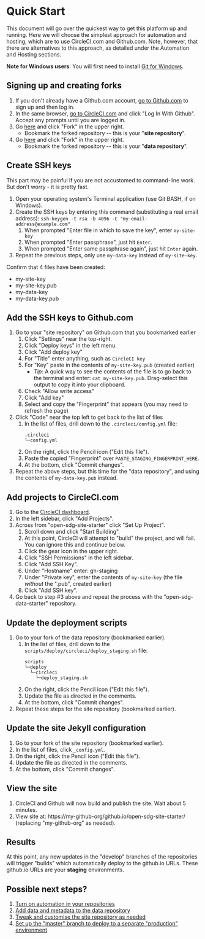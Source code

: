 <h1>Quick Start</h1>

This document will go over the quickest way to get this platform up and running. Here we will choose the simplest approach for automation and hosting, which are to use CircleCI.com and Github.com. Note, however, that there are alternatives to this approach, as detailed under the Automation and Hosting sections.

__Note for Windows users__: You will first need to install [Git for Windows](https://git-scm.com/download/win).

## Signing up and creating forks

1. If you don't already have a Github.com account, [go to Github.com](https://github.com/) to sign up and then log in.
1. In the same browser, [go to CircleCI.com](https://circleci.com/vcs-authorize/) and click "Log In With Github". Accept any prompts until you are logged in.
1. Go [here](https://github.com/open-sdg/open-sdg-site-starter) and click "Fork" in the upper right.
    * Bookmark the forked repository -- this is your "__site repository__".
1. Go [here](https://github.com/open-sdg/open-sdg-data-starter) and click "Fork" in the upper right.
    * Bookmark the forked repository -- this is your "__data repository__".

## Create SSH keys

This part may be painful if you are not accustomed to command-line work. But don't worry - it is pretty fast.

1. Open your operating system's Terminal application (use Git BASH, if on Windows).
1. Create the SSH keys by entering this command (substituting a real email address):
    `ssh-keygen -t rsa -b 4096 -C "my-email-address@example.com"`
    1. When prompted "Enter file in which to save the key", enter `my-site-key`
    1. When prompted "Enter passphrase", just hit `Enter`.
    1. When prompted "Enter same passphrase again", just hit `Enter` again.
1. Repeat the previous steps, only use `my-data-key` instead of `my-site-key`.

Confirm that 4 files have been created:

* my-site-key
* my-site-key.pub
* my-data-key
* my-data-key.pub

## Add the SSH keys to Github.com

1. Go to your "site repository" on Github.com that you bookmarked earlier
    1. Click "Settings" near the top-right.
    1. Click "Deploy keys" in the left menu.
    1. Click "Add deploy key"
    1. For "Title" enter anything, such as `CircleCI key`
    1. For "Key" paste in the contents of `my-site-key.pub` (created earlier)
        * _Tip_: A quick way to see the contents of the file is to go back to the terminal and enter: `cat my-site-key.pub`. Drag-select this output to copy it into your clipboard.
    1. Check "Allow write access"
    1. Click "Add key"
    1. Select and copy the "Fingerprint" that appears (you may need to refresh the page)
1. Click "Code" near the top left to get back to the list of files
    1. In the list of files, drill down to the `.circleci/config.yml` file:
        ```
        .circleci
        └─config.yml
        ```
    1. On the right, click the Pencil icon ("Edit this file").
    1. Paste the copied "Fingerprint" over `PASTE_STAGING_FINGERPRINT_HERE`.
    1. At the bottom, click "Commit changes".
1. Repeat the above steps, but this time for the "data repository", and using the contents of `my-data-key.pub` instead.

## Add projects to CircleCI.com

1. Go to the [CircleCI dashboard](https://circleci.com/dashboard).
1. In the left sidebar, click "Add Projects".
1. Across from "open-sdg-site-starter" click "Set Up Project".
    1. Scroll down and click "Start Building".
    1. At this point, CircleCI will attempt to "build" the project, and will fail. You can ignore this and continue below.
    1. Click the gear icon in the upper right.
    1. Click "SSH Permissions" in the left sidebar.
    1. Click "Add SSH Key".
    1. Under "Hostname" enter: gh-staging
    1. Under "Private key", enter the contents of `my-site-key` (the file *without* the ".pub", created earlier)
    1. Click "Add SSH key".
1. Go back to step #3 above and repeat the process with the "open-sdg-data-starter" repository.

## Update the deployment scripts

1. Go to your fork of the data repository (bookmarked earlier).
    1. In the list of files, drill down to the `scripts/deploy/circleci/deploy_staging.sh` file:
        ```
        scripts
        └─deploy
          └─circleci
            └─deploy_staging.sh
        ```
    1. On the right, click the Pencil icon ("Edit this file").
    1. Update the file as directed in the comments.
    1. At the bottom, click "Commit changes".
1. Repeat these steps for the site repository (bookmarked earlier).

## Update the site Jekyll configuration

1. Go to your fork of the site repository (bookmarked earlier).
1. In the list of files, click `_config.yml`.
1. On the right, click the Pencil icon ("Edit this file").
1. Update the file as directed in the comments.
1. At the bottom, click "Commit changes".

## View the site

1. CircleCI and Github will now build and publish the site. Wait about 5 minutes.
1. View site at: https://my-github-org/github.io/open-sdg-site-starter/ (replacing "my-github-org" as needed).

## Results

At this point, any new updates in the "develop" branches of the repositories will trigger "builds" which automatically deploy to the github.io URLs. These github.io URLs are your __staging__ environments.

## Possible next steps?

1. [Turn on automation in your repositories](../automation/github/)
1. [Add data and metadata to the data repository](../making-updates/)
1. [Tweak and customise the site repository as needed](../customisation/)
1. [Set up the "master" branch to deploy to a separate "production" environment](../deployment/)
